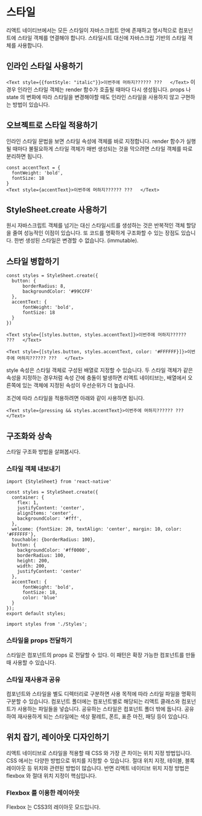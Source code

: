 # 스타일

리액트 네이티브에서는 모든 스타일이 자바스크립트 안에 존재하고 명시적으로 컴포넌트에 스타일 객체를 연결해야 합니다. 스타일시트 대신에 자바스크립 기반의 스타일 객체를 사용합니다. 

## 인라인 스타일 사용하기
``
<Text style={{fontStyle: "italic"}}>이번주에 머하지?????? ???   </Text>
``
이 경우 인라인 스타일 객체는 render 함수가 호출될 때마다 다시 생성됩니다. props 나 state 의 변화에 따라 스타일을 변경해야할 때도 인라인 스타일을 사용하지 않고 구현하는 방법이 있습니다. 

## 오브젝트로 스타일 적용하기
인라인 스타일 문법을 보면 스타일 속성에 객체를 바로 지정합니다. render 함수가 실행될 때마다 불필요하게 스타일 객체가 매번 생성되는 것을 막으려면 스타일 객체를 따로 분리하면 됩니다. 
```
const accentText = {  
  fontWeight: 'bold',  
  fontSize: 18  
}
<Text style={accentText}>이번주에 머하지?????? ???   </Text>
```

## StyleSheet.create 사용하기
원시 자바스크립트 객체를 넘기는 대신 스타일시트를 생성하는 것은 반복적인 객체 할당을 줄여 성능적인 이점이 있습니다. 또 코드를 명확하게 구조화할 수 있는 장점도 있습니다. 한번 생성된 스타일은 변경할 수 없습니다. (immutable). 

## 스타일 병합하기
```
const styles = StyleSheet.create({  
  button: {  
      borderRadius: 8,  
      backgroundColor: '#99CCFF'  
  },  
  accentText: {  
      fontWeight: 'bold',  
      fontSize: 18  
  }  
})

<Text style={[styles.button, styles.accentText]}>이번주에 머하지?????? ???   </Text>

<Text style={[styles.button, styles.accentText, color: '#FFFFFF}]}>이번주에 머하지?????? ???   </Text>
```

style 속성은 스타일 객체로 구성된 배열로 지정할 수 있습니다. 
두 스타일 객체가 같은 속성을 지정하는 경우처럼 속성 간에 충돌이 발생하면 리액트 네이티브는, 배열에서 오른쪽에 있는 객체에 지정된 속성이 우선순위가 더 높습니다. 

조건에 따라 스타일을 적용하려면 아래와 같이 사용하면 됩니다.
```
<Text style={pressing && styles.accentText}>이번주에 머하지?????? ???   </Text>
```

## 구조화와 상속
스타일 구조화 방법을 살펴봅시다.

### 스타일 객체 내보내기
```
import {StyleSheet} from 'react-native'  
  
const styles = StyleSheet.create({  
  container: {  
    flex: 1,  
    justifyContent: 'center',  
    alignItems: 'center',  
    backgroundColor: '#fff',  
  },  
  welcome: {fontSize: 20, textAlign: 'center', margin: 10, color: '#FFFFFF'},  
  touchable: {borderRadius: 100},  
  button: {  
    backgroundColor: '#ff0000',  
    borderRadius: 100,  
    height: 200,  
    width: 200,  
    justifyContent: 'center'  
  },  
  accentText: {  
      fontWeight: 'bold',  
      fontSize: 18,  
      color: 'blue'  
  }  
});  
export default styles;
```

```
import styles from './Styles';
```

### 스타일을 props 전달하기
스타일은 컴포넌트의 props 로 전달할 수 있다. 
이 패턴은 확장 가능한 컴포넌트를 만들 때 사용할 수 있습니다. 

### 스타일 재사용과 공유
컴포넌트와 스타일을 별도 디렉터리로 구분하면 사용 목적에 따라 스타일 파일을 명확히 구분할 수 있습니다. 컴포넌트 폴더에는 컴포넌트별로 해당되는 리액트 클래스와 컴포넌트가 사용하는 파일들을 넣습니다. 공유하는 스타일은 컴포넌트 폴더 밖에 둡니다. 공유하여 재사용하게 되는 스타일에는 색상 팔레트, 폰트, 표준 마진, 패딩 등이 있습니다. 

## 위치 잡기, 레이아웃 디자인하기
리액트 네이티브로 스타일을 적용할 때 CSS 와 가장 큰 차이는 위치 지정 방법입니다. CSS 에서는 다양한 방법으로 위치를 지정할 수 있습니다. 절대 위치 지정, 테이블, 블록 레이아웃 등 위치와 관련된 방법이 많습니다. 반면 리액트 네이티브 위치 지정 방법은 flexbox 와 절대 위치 지정이 핵심입니다. 

### Flexbox 를 이용한 레이아웃
Flexbox 는 CSS3의 레이아웃 모드입니다. 
<!--stackedit_data:
eyJoaXN0b3J5IjpbMTc4OTY5NTAsLTExNzg4NjgxNDYsMTQ3OT
E5MDc5NSwxMjg1MjU4MTc2LC02NDY1NDA2MSwtMTM4MDE5NTIw
MywtMTQ0NzUxNzMxOCwtMTU1NjAyMTY5OCwxOTc5NDA5NTk2LC
00NTI0ODkzODcsLTIwNDQzMDM5LC0xNjYyOTMzNDIyLC0xNzI4
MjY3NDcyLDExNjE0NDY0MTldfQ==
-->